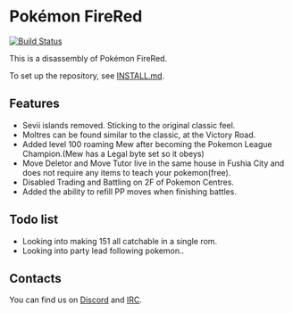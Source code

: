 # Pokémon FireRed

[![Build Status][travis-badge]][travis]

[travis]: https://travis-ci.org/pret/pokefirered
[travis-badge]: https://travis-ci.org/pret/pokefirered.svg?branch=master

This is a disassembly of Pokémon FireRed.

To set up the repository, see [INSTALL.md](INSTALL.md).

## Features

- Sevii islands removed. Sticking to the original classic feel.
- Moltres can be found similar to the classic, at the Victory Road.
- Added level 100 roaming Mew after becoming the Pokemon League Champion.(Mew has a Legal byte set so it obeys)
- Move Deletor and Move Tutor live in the same house in Fushia City and does not require any items to teach your pokemon(free).
- Disabled Trading and Battling on 2F of Pokemon Centres.
- Added the ability to refill PP moves when finishing battles.

## Todo list

- Looking into making 151 all catchable in a single rom.
- Looking into party lead following pokemon..

## Contacts

You can find us on [Discord](https://discord.gg/d5dubZ3) and [IRC](https://web.libera.chat/?#pret).
